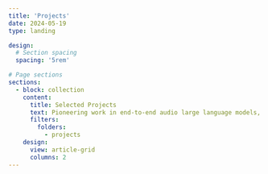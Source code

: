 ```yaml
---
title: 'Projects'
date: 2024-05-19
type: landing

design:
  # Section spacing
  spacing: '5rem'

# Page sections
sections:
  - block: collection
    content:
      title: Selected Projects
      text: Pioneering work in end-to-end audio large language models, focusing on speech understanding, generation, and intelligent interaction systems.
      filters:
        folders:
          - projects
    design:
      view: article-grid
      columns: 2
---
```


